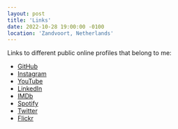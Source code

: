 ```yaml
---
layout: post
title: 'Links'
date: 2022-10-28 19:00:00 -0100
location: 'Zandvoort, Netherlands'
---
```


Links to different public online profiles that belong to me:

- <a href="https://github.com/andormade">GitHub</a>
- <a href="https://instagram.com/andorcover">Instagram</a>
- <a href="https://www.youtube.com/c/Polg%C3%A1rAndor">YouTube</a>
- <a href="https://nl.linkedin.com/in/andormade">LinkedIn</a>
- <a href="https://www.imdb.com/name/nm11601357/">IMDb<a>
- <a href="https://open.spotify.com/user/hngrhorace">Spotify</a>
- <a href="https://twitter.com/andormade">Twitter</a>
- <a href="https://www.flickr.com/photos/hngrhorace/">Flickr</a>
